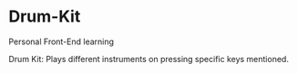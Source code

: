 # Drum-Kit
Personal Front-End learning

Drum Kit: Plays different instruments on pressing specific keys mentioned.
